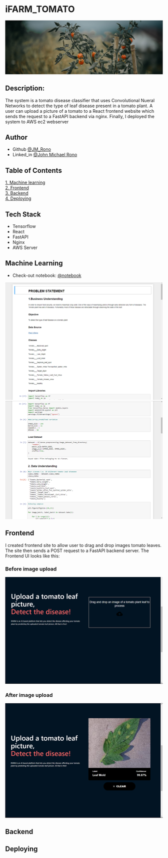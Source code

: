# iFARM_TOMATO
![This is an image](https://github.com/Jayem-11/ifarm_tomato_build/blob/main/build/pexels-janko-ferlic-2858259.jpg)


## Description: 
The system is a tomato disease classifier that uses Convolutional Nueral Networks to detect the type of leaf disease present in a tomato plant. A user can upload a picture of a tomato to a React frontend website which sends the request to a FastAPI backend via nginx. Finally, I deployed the system to AWS ec2 webserver

## Author
- Github [@JM_Rono](https://github.com/Jayem-11)
- Linked_in [@John Michael Rono](https://www.linkedin.com/in/john-michael-rono-26a2b6183/?lipi=urn%3Ali%3Apage%3Ad_flagship3_feed%3BGItpY4FbT0mUzd4XQz%2FwxQ%3D%3D)

## Table of Contents
[1. Machine learning](#ml) <br>
[2. Frontend](#fr) <br>
[3. Backend](#bk) <br>
[4. Deploying](#dp) <br>

## Tech Stack
- Tensorflow
- React
- FastAPI
- Nginx
- AWS Server

## <span id="ml"> Machine Learning </span>
- Check-out notebook:  [@notebook](https://github.com/Jayem-11/ifarm_tomato_build/blob/main/tomato_disease_prediction.ipynb)


![Jupyter notebook example](https://github.com/Jayem-11/ifarm_tomato_build/blob/main/Screenshot%20(458).png)
![Jupyter notebook example](https://github.com/Jayem-11/ifarm_tomato_build/blob/main/Screenshot%20(459).png)


## <span id="fr"> Frontend </span>

I created frontend site to allow user to drag and drop images tomato leaves. The site then sends a POST request to a FastAPI backend server.
The Frontend UI looks like this:

### Before image upload
![](https://github.com/Jayem-11/ifarm_tomato_build/blob/main/Screenshot%20(460).png)

### After image upload

![](https://github.com/Jayem-11/ifarm_tomato_build/blob/main/Screenshot%20(462).png)



## <span id="bk"> Backend </span>
## <span id="dp"> Deploying </span>


